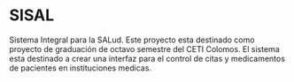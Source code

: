 # SISAL
Sistema Integral para la SALud. Este proyecto esta destinado como proyecto de graduación de octavo semestre del CETI Colomos. El sistema esta destinado a crear una interfaz para el control de citas y medicamentos de pacientes en instituciones medicas.

